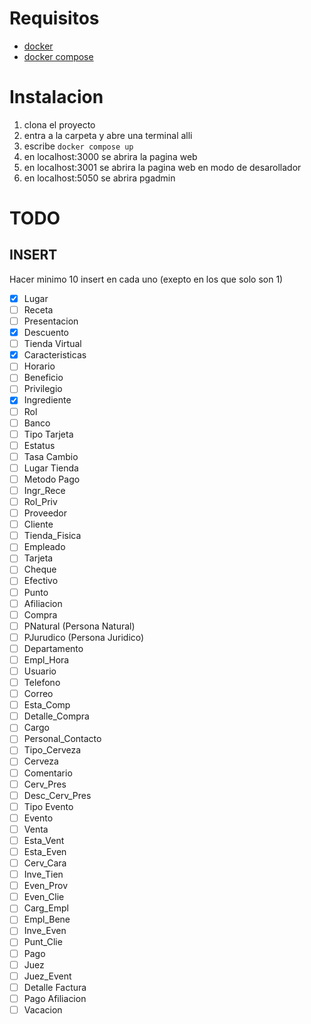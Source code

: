 # Requisitos
- [docker](https://docs.docker.com/desktop/setup/install/windows-install/)
- [docker compose](https://docs.docker.com/compose/install/)

# Instalacion
1. clona el proyecto
2. entra a la carpeta y abre una terminal alli
3. escribe ```docker compose up```
4. en localhost:3000 se abrira la pagina web
5. en localhost:3001 se abrira la pagina web en modo de desarollador
6. en localhost:5050 se abrira pgadmin


# TODO
## INSERT
Hacer minimo 10 insert en cada uno (exepto en los que solo son 1)

- [x] Lugar
- [ ] Receta
- [ ] Presentacion
- [x] Descuento
- [ ] Tienda Virtual
- [x] Caracteristicas
- [ ] Horario
- [ ] Beneficio
- [ ] Privilegio
- [x] Ingrediente
- [ ] Rol
- [ ] Banco
- [ ] Tipo Tarjeta
- [ ] Estatus
- [ ] Tasa Cambio
- [ ] Lugar Tienda
- [ ] Metodo Pago
- [ ] Ingr_Rece
- [ ] Rol_Priv
- [ ] Proveedor
- [ ] Cliente
- [ ] Tienda_Fisica
- [ ] Empleado
- [ ] Tarjeta
- [ ] Cheque
- [ ] Efectivo
- [ ] Punto
- [ ] Afiliacion
- [ ] Compra
- [ ] PNatural (Persona Natural)
- [ ] PJurudico (Persona Juridico)
- [ ] Departamento
- [ ] Empl_Hora
- [ ] Usuario
- [ ] Telefono
- [ ] Correo
- [ ] Esta_Comp
- [ ] Detalle_Compra
- [ ] Cargo
- [ ] Personal_Contacto
- [ ] Tipo_Cerveza
- [ ] Cerveza
- [ ] Comentario
- [ ] Cerv_Pres
- [ ] Desc_Cerv_Pres
- [ ] Tipo Evento
- [ ] Evento
- [ ] Venta
- [ ] Esta_Vent
- [ ] Esta_Even
- [ ] Cerv_Cara
- [ ] Inve_Tien
- [ ] Even_Prov
- [ ] Even_Clie
- [ ] Carg_Empl
- [ ] Empl_Bene
- [ ] Inve_Even
- [ ] Punt_Clie
- [ ] Pago
- [ ] Juez
- [ ] Juez_Event
- [ ] Detalle Factura
- [ ] Pago Afiliacion
- [ ] Vacacion